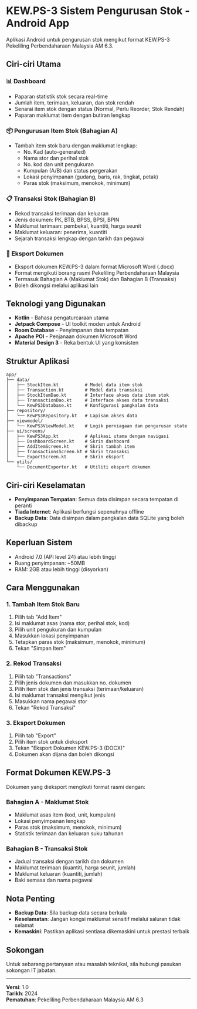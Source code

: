 # KEW.PS-3 Sistem Pengurusan Stok - Android App

Aplikasi Android untuk pengurusan stok mengikut format KEW.PS-3 Pekeliling Perbendaharaan Malaysia AM 6.3.

## Ciri-ciri Utama

### 📊 Dashboard
- Paparan statistik stok secara real-time
- Jumlah item, terimaan, keluaran, dan stok rendah
- Senarai item stok dengan status (Normal, Perlu Reorder, Stok Rendah)
- Paparan maklumat item dengan butiran lengkap

### 📦 Pengurusan Item Stok (Bahagian A)
- Tambah item stok baru dengan maklumat lengkap:
  - No. Kad (auto-generated)
  - Nama stor dan perihal stok
  - No. kod dan unit pengukuran
  - Kumpulan (A/B) dan status pergerakan
  - Lokasi penyimpanan (gudang, baris, rak, tingkat, petak)
  - Paras stok (maksimum, menokok, minimum)

### 📋 Transaksi Stok (Bahagian B)
- Rekod transaksi terimaan dan keluaran
- Jenis dokumen: PK, BTB, BPSS, BPSI, BPIN
- Maklumat terimaan: pembekal, kuantiti, harga seunit
- Maklumat keluaran: penerima, kuantiti
- Sejarah transaksi lengkap dengan tarikh dan pegawai

### 📄 Eksport Dokumen
- Eksport dokumen KEW.PS-3 dalam format Microsoft Word (.docx)
- Format mengikuti borang rasmi Pekeliling Perbendaharaan Malaysia
- Termasuk Bahagian A (Maklumat Stok) dan Bahagian B (Transaksi)
- Boleh dikongsi melalui aplikasi lain

## Teknologi yang Digunakan

- **Kotlin** - Bahasa pengaturcaraan utama
- **Jetpack Compose** - UI toolkit moden untuk Android
- **Room Database** - Penyimpanan data tempatan
- **Apache POI** - Penjanaan dokumen Microsoft Word
- **Material Design 3** - Reka bentuk UI yang konsisten

## Struktur Aplikasi

```
app/
├── data/
│   ├── StockItem.kt          # Model data item stok
│   ├── Transaction.kt        # Model data transaksi
│   ├── StockItemDao.kt       # Interface akses data item stok
│   ├── TransactionDao.kt     # Interface akses data transaksi
│   └── KewPS3Database.kt     # Konfigurasi pangkalan data
├── repository/
│   └── KewPS3Repository.kt   # Lapisan akses data
├── viewmodel/
│   └── KewPS3ViewModel.kt    # Logik perniagaan dan pengurusan state
├── ui/screens/
│   ├── KewPS3App.kt          # Aplikasi utama dengan navigasi
│   ├── DashboardScreen.kt    # Skrin dashboard
│   ├── AddItemScreen.kt      # Skrin tambah item
│   ├── TransactionsScreen.kt # Skrin transaksi
│   └── ExportScreen.kt       # Skrin eksport
└── utils/
    └── DocumentExporter.kt   # Utiliti eksport dokumen
```

## Ciri-ciri Keselamatan

- **Penyimpanan Tempatan**: Semua data disimpan secara tempatan di peranti
- **Tiada Internet**: Aplikasi berfungsi sepenuhnya offline
- **Backup Data**: Data disimpan dalam pangkalan data SQLite yang boleh dibackup

## Keperluan Sistem

- Android 7.0 (API level 24) atau lebih tinggi
- Ruang penyimpanan: ~50MB
- RAM: 2GB atau lebih tinggi (disyorkan)

## Cara Menggunakan

### 1. Tambah Item Stok Baru
1. Pilih tab "Add Item"
2. Isi maklumat asas (nama stor, perihal stok, kod)
3. Pilih unit pengukuran dan kumpulan
4. Masukkan lokasi penyimpanan
5. Tetapkan paras stok (maksimum, menokok, minimum)
6. Tekan "Simpan Item"

### 2. Rekod Transaksi
1. Pilih tab "Transactions"
2. Pilih jenis dokumen dan masukkan no. dokumen
3. Pilih item stok dan jenis transaksi (terimaan/keluaran)
4. Isi maklumat transaksi mengikut jenis
5. Masukkan nama pegawai stor
6. Tekan "Rekod Transaksi"

### 3. Eksport Dokumen
1. Pilih tab "Export"
2. Pilih item stok untuk dieksport
3. Tekan "Eksport Dokumen KEW.PS-3 (DOCX)"
4. Dokumen akan dijana dan boleh dikongsi

## Format Dokumen KEW.PS-3

Dokumen yang dieksport mengikuti format rasmi dengan:

### Bahagian A - Maklumat Stok
- Maklumat asas item (kod, unit, kumpulan)
- Lokasi penyimpanan lengkap
- Paras stok (maksimum, menokok, minimum)
- Statistik terimaan dan keluaran suku tahunan

### Bahagian B - Transaksi Stok
- Jadual transaksi dengan tarikh dan dokumen
- Maklumat terimaan (kuantiti, harga seunit, jumlah)
- Maklumat keluaran (kuantiti, jumlah)
- Baki semasa dan nama pegawai

## Nota Penting

- **Backup Data**: Sila backup data secara berkala
- **Keselamatan**: Jangan kongsi maklumat sensitif melalui saluran tidak selamat
- **Kemaskini**: Pastikan aplikasi sentiasa dikemaskini untuk prestasi terbaik

## Sokongan

Untuk sebarang pertanyaan atau masalah teknikal, sila hubungi pasukan sokongan IT jabatan.

---

**Versi**: 1.0  
**Tarikh**: 2024  
**Pematuhan**: Pekeliling Perbendaharaan Malaysia AM 6.3 
